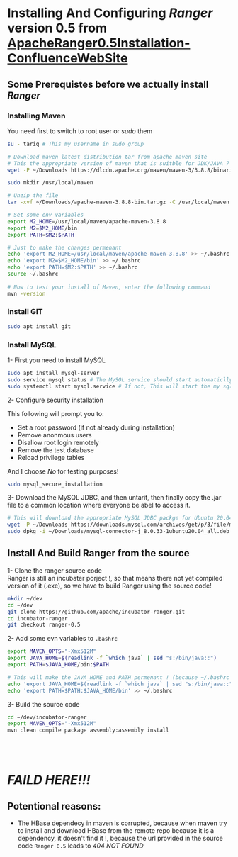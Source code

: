 # Installing And Configuring *Ranger*  version 0.5 from [ApacheRanger0.5Installation-ConfluenceWebSite](https://cwiki.apache.org/confluence/display/RANGER/Apache+Ranger+0.5.0+Installation)

## Some Prerequistes before we actually install *Ranger*  

### Installing Maven

You need first to switch to root user or *sudo* them  

``` bash
su - tariq # This my username in sudo group

# Download maven latest distribution tar from apache maven site 
# This the appropriate version of maven that is suitble for JDK/JAVA 7
wget -P ~/Downloads https://dlcdn.apache.org/maven/maven-3/3.8.8/binaries/apache-maven-3.8.8-bin.tar.gz

sudo mkdir /usr/local/maven

# Unzip the file
tar -xvf ~/Downloads/apache-maven-3.8.8-bin.tar.gz -C /usr/local/maven # This is going to *tar* the file into /usr/local

# Set some env variables
export M2_HOME=/usr/local/maven/apache-maven-3.8.8
export M2=$M2_HOME/bin
export PATH=$M2:$PATH

# Just to make the changes permenant
echo 'export M2_HOME=/usr/local/maven/apache-maven-3.8.8' >> ~/.bashrc
echo 'export M2=$M2_HOME/bin' >> ~/.bashrc
echo 'export PATH=$M2:$PATH' >> ~/.bashrc
source ~/.bashrc 
  
# Now to test your install of Maven, enter the following command
mvn -version
```

### Install GIT  
``` bash  
sudo apt install git
```

### Install MySQL  

1-  First you need to install MySQL
``` bash
sudo apt install mysql-server  
sudo service mysql status # The MySQL service should start automaticlly verify by this command
sudo systemctl start mysql.service # If not, This will start the my sql service   
```  
2-  Configure security installation

This following will prompt you to:
  - Set a root password (if not already during installation)
  - Remove anonmous users  
  - Disallow root login remotely  
  - Remove the test database
  - Reload privilege tables      

And I choose *No* for testing purposes!
``` bash
sudo mysql_secure_installation
```  

3-  Download the MySQL JDBC, and then untarit, then finally copy the .jar file to a common location where everyone be abel to access it.

``` bash  
# This will download the appropriate MySQL JDBC packge for Ubuntu 20.04 LTS
wget -P ~/Downloads https://downloads.mysql.com/archives/get/p/3/file/mysql-connector-j_8.0.33-1ubuntu20.04_all.deb
sudo dpkg -i ~/Downloads/mysql-connector-j_8.0.33-1ubuntu20.04_all.deb # This will install the .deb package
```  

## Install And Build Ranger from the source  

1-  Clone the ranger source code  
Ranger is still an incubater porject !, so that means there not yet compiled version of it (.exe), so we have to build Ranger using the source code!  
``` bash  
mkdir ~/dev  
cd ~/dev  
git clone https://github.com/apache/incubator-ranger.git  
cd incubator-ranger  
git checkout ranger-0.5  
```

2-  Add some evn variables to `.bashrc`  
``` bash    
export MAVEN_OPTS="-Xmx512M"
export JAVA_HOME=$(readlink -f `which java` | sed "s:/bin/java::")
export PATH=$JAVA_HOME/bin:$PATH

# This will make the JAVA_HOME and PATH permenant ! (because ~/.bashrc runs on every boot)
echo 'export JAVA_HOME=$(readlink -f `which java` | sed "s:/bin/java::")' >> ~/.bashrc
echo 'export PATH=$PATH:$JAVA_HOME/bin' >> ~/.bashrc
```

3-  Build the source code
``` bash    
cd ~/dev/incubator-ranger
export MAVEN_OPTS="-Xmx512M" 
mvn clean compile package assembly:assembly install
```  


&nbsp;
&nbsp;  
&nbsp;  
  

# ***FAILD HERE!!!***
## Potentional reasons:
  - The HBase dependecy in maven is corrupted, because when maven try to install and download HBase from the remote repo because it is a dependency, it doesn't find it !, because the url provided in the source code `Ranger 0.5` leads to *404 NOT FOUND* 